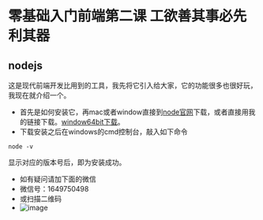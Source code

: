 # 零基础入门前端第二课 工欲善其事必先利其器
## nodejs
这是现代前端开发比用到的工具，我先将它引入给大家，它的功能很多也很好玩，我现在就介绍一个。
- 首先是如何安装它，再mac或者window直接到[node官网](https://nodejs.org/)下载，或者直接用我的链接下载。[window64bit下载](https://nodejs.org/dist/v8.10.0/node-v8.10.0-x64.msi)。
- 下载安装之后在windows的cmd控制台，敲入如下命令

```
node -v
```
显示对应的版本号后，即为安装成功。
- 如有疑问请加下面的微信
- 微信号：1649750498
- 或扫描二维码
- ![image](E:/youdaodata/sea13502@163.com/7c75fca2961143b89794cc7e1d9a50ed/wechatimg15.jpeg)
